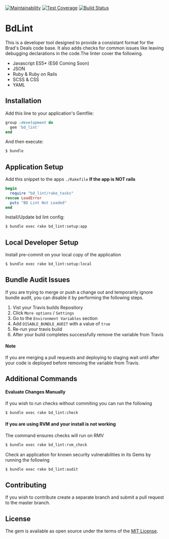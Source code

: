 [![Maintainability](https://api.codeclimate.com/v1/badges/765a8008543a6d0293df/maintainability)](https://codeclimate.com/github/shopsmart/bd_lint/maintainability)
[![Test Coverage](https://api.codeclimate.com/v1/badges/765a8008543a6d0293df/test_coverage)](https://codeclimate.com/github/shopsmart/bd_lint/test_coverage)
[![Build Status](https://travis-ci.org/shopsmart/bd_lint.svg?branch=master)](https://travis-ci.org/shopsmart/bd_lint)

# BdLint
This is a developer tool designed to provide a consistant format for the Brad's Deals code base. It also adds checks for common issues like leaving debugging declarations in the code.The linter cover the following.

- Javascript ES5* (ES6 Coming Soon)
- JSON
- Ruby & Ruby on Rails
- SCSS & CSS
- YAML

## Installation
Add this line to your application's Gemfile:

```ruby
group :development do
  gem 'bd_lint'
end
```

And then execute:
```bash
$ bundle
```

## Application Setup
Add this snippet to the apps `./Rakefile` **If the app is NOT rails**
```ruby
begin
  require "bd_lint/rake_tasks"
rescue LoadError
  puts "BD Lint Not Loaded"
end
```

Install/Update bd lint config:
```bash
$ bundle exec rake bd_lint:setup:app
```

## Local Developer Setup
Install pre-commit on your local copy of the application
```bash
$ bundle exec rake bd_lint:setup:local
```

## Bundle Audit Issues
If you are trying to merge or push a change out and temporarily ignore bundle audit, you can disable it by performing the following steps.

1. Vist your Travis builds Repository
2. Click `More options` / `Settings`
3. Go to the `Environment Variables` section
4. Add `DISABLE_BUNDLE_AUDIT` with a value of `true`
5. Re-run your travis build
6. After your build completes successfully remove the variable from Travis

#### Note
If you are merging a pull requests and deploying to staging wait until after your code is deployed before removing the variable from Travis.

## Additional Commands

#### Evaluate Changes Manually
If you wish to run checks without commiting you can run the following
```bash
$ bundle exec rake bd_lint:check
```

#### If you are using RVM and your install is not working
The command ensures checks will run on RMV
```bash
$ bundle exec rake bd_lint:rvm_check
```

Check an application for known security vulnerabilities in its Gems by running the following
```bash
$ bundle exec rake bd_lint:audit
```

## Contributing
If you wish to contribute create a separate branch and submit a pull request to the master branch.

## License
The gem is available as open source under the terms of the [MIT License](http://opensource.org/licenses/MIT).
